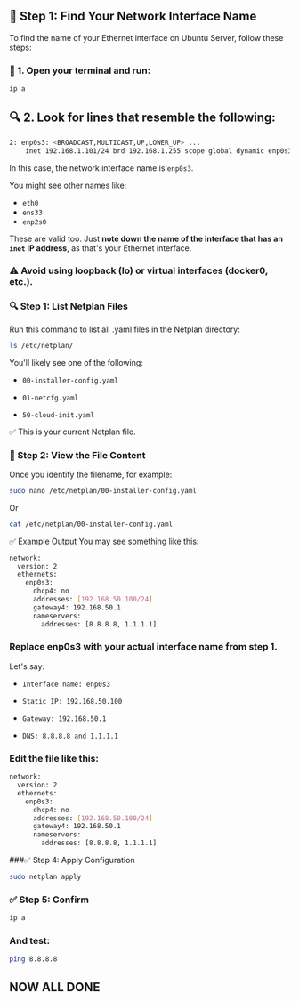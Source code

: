 ## 🧾 Step 1: Find Your Network Interface Name

To find the name of your Ethernet interface on Ubuntu Server, follow these steps:

### 🔧 1. Open your terminal and run:

```bash
ip a
 ```
## 🔍 2. Look for lines that resemble the following:
```bash
2: enp0s3: <BROADCAST,MULTICAST,UP,LOWER_UP> ...
    inet 192.168.1.101/24 brd 192.168.1.255 scope global dynamic enp0s3

 ```

In this case, the network interface name is `enp0s3`.

You might see other names like:

- `eth0`
- `ens33`
- `enp2s0`

These are valid too. Just **note down the name of the interface that has an `inet` IP address**, as that's your Ethernet interface.
### ⚠️ Avoid using loopback (lo) or virtual interfaces (docker0, etc.).

### 🔍 Step 1: List Netplan Files
Run this command to list all .yaml files in the Netplan directory:
```bash
ls /etc/netplan/
 ```

You'll likely see one of the following:

- `00-installer-config.yaml`

- `01-netcfg.yaml`

- `50-cloud-init.yaml`

✅ This is your current Netplan file.



### 🧾 Step 2: View the File Content
Once you identify the filename, for example:

```bash
sudo nano /etc/netplan/00-installer-config.yaml

```

Or

```bash
cat /etc/netplan/00-installer-config.yaml

```

✅ Example Output
You may see something like this:

```bash
network:
  version: 2
  ethernets:
    enp0s3:
      dhcp4: no
      addresses: [192.168.50.100/24]
      gateway4: 192.168.50.1
      nameservers:
        addresses: [8.8.8.8, 1.1.1.1]


```
### Replace enp0s3 with your actual interface name from step 1.

Let's say:

- `Interface name: enp0s3`

- `Static IP: 192.168.50.100`

- `Gateway: 192.168.50.1`

- `DNS: 8.8.8.8 and 1.1.1.1`

### Edit the file like this:

```bash
network:
  version: 2
  ethernets:
    enp0s3:
      dhcp4: no
      addresses: [192.168.50.100/24]
      gateway4: 192.168.50.1
      nameservers:
        addresses: [8.8.8.8, 1.1.1.1]


```


###✅ Step 4: Apply Configuration

```bash
sudo netplan apply

```

### ✅ Step 5: Confirm
```bash
ip a

```

### And test:


```bash
ping 8.8.8.8

```


## NOW ALL DONE








